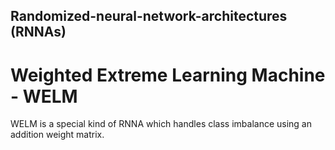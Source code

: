 ## Randomized-neural-network-architectures (RNNAs)

# Weighted Extreme Learning Machine - WELM

WELM is a special kind of RNNA which handles class imbalance using an addition weight matrix. 
